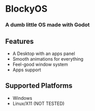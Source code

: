# BlockyOS
### A dumb little OS made with Godot

## Features
* A Desktop with an apps panel
* Smooth animations for everything
* Feel-good window system
* Apps support

## Supported Platforms
* Windows
* Linux/X11 (NOT TESTED)
